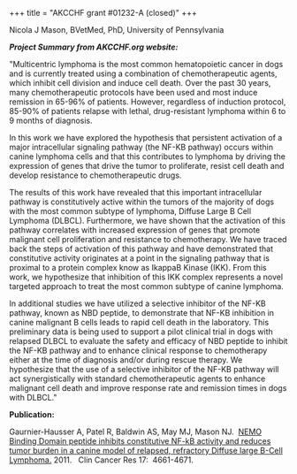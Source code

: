 +++
title = "AKCCHF grant #01232-A (closed)"
+++

Nicola J Mason, BVetMed, PhD, University of Pennsylvania

***Project Summary from AKCCHF.org website:***

"Multicentric lymphoma is the most common hematopoietic cancer in dogs
and is currently treated using a combination of chemotherapeutic agents,
which inhibit cell division and induce cell death. Over the past 30
years, many chemotherapeutic protocols have been used and most induce
remission in 65-96% of patients. However, regardless of induction
protocol, 85-90% of patients relapse with lethal, drug-resistant
lymphoma within 6 to 9 months of diagnosis.

In this work we have explored the hypothesis that persistent activation
of a major intracellular signaling pathway (the NF-KB pathway) occurs
within canine lymphoma cells and that this contributes to lymphoma by
driving the expression of genes that drive the tumor to proliferate,
resist cell death and develop resistance to chemotherapeutic drugs.

The results of this work have revealed that this important intracellular
pathway is constitutively active within the tumors of the majority of
dogs with the most common subtype of lymphoma, Diffuse Large B Cell
Lymphoma (DLBCL). Furthermore, we have shown that the activation of this
pathway correlates with increased expression of genes that promote
malignant cell proliferation and resistance to chemotherapy. We have
traced back the steps of activation of this pathway and have
demonstrated that constitutive activity originates at a point in the
signaling pathway that is proximal to a protein complex know as IkappaB
Kinase (IKK). From this work, we hypothesize that inhibition of this IKK
complex represents a novel targeted approach to treat the most common
subtype of canine lymphoma.

In additional studies we have utilized a selective inhibitor of the
NF-KB pathway, known as NBD peptide, to demonstrate that NF-KB
inhibition in canine malignant B cells leads to rapid cell death in the
laboratory. This preliminary data is being used to support a pilot
clinical trial in dogs with relapsed DLBCL to evaluate the safety and
efficacy of NBD peptide to inhibit the NF-KB pathway and to enhance
clinical response to chemotherapy either at the time of diagnosis and/or
during rescue therapy. We hypothesize that the use of a selective
inhibitor of the NF-KB pathway will act synergistically with standard
chemotherapeutic agents to enhance malignant cell death and improve
response rate and remission times in dogs with DLBCL."

**Publication:**

Gaurnier-Hausser A, Patel R, Baldwin AS, May MJ, Mason NJ.  [NEMO
Binding Domain peptide inhibits constitutive NF-kB activity and reduces
tumor burden in a canine model of relapsed, refractory Diffuse large
B-Cell
Lymphoma.](http://www.ncbi.nlm.nih.gov/pmc/articles/PMC3273413/) 2011.  
Clin Cancer Res 17:  4661-4671.
